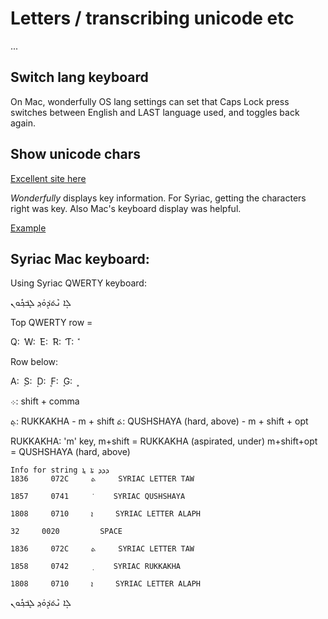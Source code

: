 # Letters / transcribing unicode etc

...

## Switch lang keyboard

On Mac, wonderfully OS lang settings can set that Caps Lock press switches between English and LAST language used, and toggles back again.

## Show unicode chars

[Excellent site here](https://qaz.wtf/u/show.cgi)

*Wonderfully* displays key information. For Syriac, getting the characters right was key. Also Mac's keyboard display was helpful.

[Example](https://qaz.wtf/u/show.cgi?show=%DC%A0%DC%B4%DC%90+%DC%A2%DC%B6%DC%AC%DD%81%DC%95%DC%B1%DD%81%DC%98%DC%B0%DC%95%DD%82+%DC%A0%DC%B7%DC%92%DD%81%DC%9F%DD%82%DC%BD%DC%98%DC%A2&type=string)

## Syriac Mac keyboard:

Using Syriac QWERTY keyboard:

ܠܴܐ ܢܶܬ݁ܕܱ݁ܘܰܕ݂ ܠܷܒ݁ܟ݂ܽܘܢ

Top QWERTY row =

Q: ܰ
W: ܳ
E: ܶ
R: ܺ
T: ܽ

Row below:

A: ܱ
S: ܴ
D: ܷ
F: ܻ
G: ܾ

܀: shift + comma

ܬ݂: RUKKAKHA                 - m + shift
ܬ݁: QUSHSHAYA (hard, above)  - m + shift + opt

RUKKAKHA: 'm' key,
m+shift = RUKKAKHA (aspirated, under)
m+shift+opt = QUSHSHAYA (hard, above)

```
Info for string ܕܕܕ ܬ݁ܐ ܬ݂ܐ
1836     072C     ܬ     SYRIAC LETTER TAW

1857     0741     ݁     SYRIAC QUSHSHAYA

1808     0710     ܐ     SYRIAC LETTER ALAPH

32     0020         SPACE

1836     072C     ܬ     SYRIAC LETTER TAW

1858     0742     ݂     SYRIAC RUKKAKHA

1808     0710     ܐ     SYRIAC LETTER ALAPH
```

ܠܴܐ ܢܶܬ݁ܕܱ݁ܘܰܕ݂ ܠܷܒ݁ܟ݂ܽܘܢ

